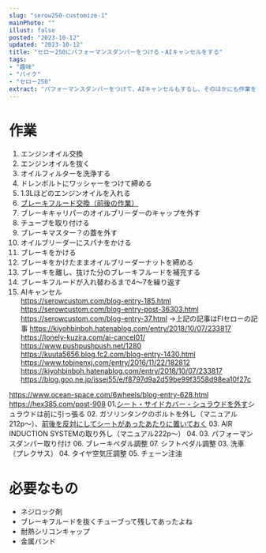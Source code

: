 ```yaml
---
slug: "serow250-customize-1"
mainPhoto: ""
illust: false
posted: "2023-10-12"
updated: "2023-10-12"
title: "セロー250にパフォーマンスダンパーをつける・AIキャンセルをする"
tags: 
- "趣味"
- "バイク"
- "セロー250"
extract: "パフォーマンスダンパーをつけて、AIキャンセルもするし、そのほかにも作業をするので作業手順・内容をまとめる"
---
```

# 作業
01. エンジンオイル交換
  01. エンジンオイルを抜く
  02. オイルフィルターを洗浄する
  03. ドレンボルトにワッシャーをつけて締める
  04. 1.3Lほどのエンジンオイルを入れる
02. [ブレーキフルード交換（前後の作業）](https://kamotabi.com/serow-brake-fluid-change-report)
  01. ブレーキキャリパーのオイルブリーダーのキャップを外す
  02. チューブを取り付ける
  03. ブレーキマスター？の蓋を外す
  04. オイルブリーダーにスパナをかける
  05. ブレーキをかける
  06. ブレーキをかけたままオイルブリーダーナットを締める
  07. ブレーキを離し、抜けた分のブレーキフルードを補充する
  08. ブレーキフルードが入れ替わるまで4〜7を繰り返す
04. AIキャンセル  
https://serowcustom.com/blog-entry-185.html  
https://serowcustom.com/blog-entry-post-36303.html
https://serowcustom.com/blog-entry-37.html
→上記の記事はFIセローの記事
https://kiyohbinboh.hatenablog.com/entry/2018/10/07/233817
https://lonely-kuzira.com/ai-cancel01/
https://www.pushpushpush.net/1280
https://kuuta5656.blog.fc2.com/blog-entry-1430.html
https://www.tobinenxj.com/entry/2016/11/22/182812
https://kiyohbinboh.hatenablog.com/entry/2018/10/07/233817
https://blog.goo.ne.jp/issei55/e/f8797d9a2d59be99f3558d98ea10f27c

https://www.ocean-space.com/6wheels/blog-entry-628.html
https://hex385.com/post-908
  01.[シート・サイドカバー・シュラウドを外す](https://tripoo-net.com/motorcycle/maintenance/36116/)シュラウドは前に引っ張る
  02. ガソリンタンクのボルトを外し（マニュアル212p〜）、[前後を反対にしてシートがあったあたりに置いておく](https://garageakira.com/serow2_men005.htm#a2)
  03. AIR INDUCTION SYSTEMの取り外し（マニュアル222p〜）
  04. 
03. パフォーマンスダンパー取り付け
06. ブレーキペダル調整
07. シフトペダル調整
03. 洗車（プレクサス）
04. タイヤ空気圧調整
05. チェーン注油

# 必要なもの

- ネジロック剤
- ブレーキフルードを抜くチューブって残してあったよね
- 耐熱シリコンキャップ
- 金属バンド